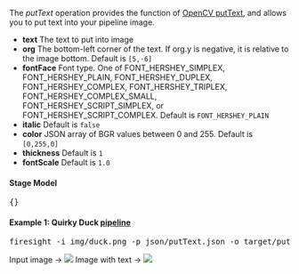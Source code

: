 The _putText_ operation provides the function of [OpenCV putText](http://docs.opencv.org/modules/core/doc/drawing_functions.html#puttext), and allows you to put text into your pipeline image.

* **text** The text to put into image
* **org** The bottom-left corner of the text. If org.y is negative, it is relative to the image bottom. Default is `[5,-6]`
* **fontFace** Font type. One of FONT_HERSHEY_SIMPLEX, FONT_HERSHEY_PLAIN, FONT_HERSHEY_DUPLEX, FONT_HERSHEY_COMPLEX, FONT_HERSHEY_TRIPLEX, FONT_HERSHEY_COMPLEX_SMALL, FONT_HERSHEY_SCRIPT_SIMPLEX, or FONT_HERSHEY_SCRIPT_COMPLEX. Default is `FONT_HERSHEY_PLAIN`
* **italic** Default is `false`
* **color** JSON array of BGR values between 0 and 255. Default is `[0,255,0]`
* **thickness** Default is `1`
* **fontScale** Default is `1.0`

#### Stage Model 
<pre>{}</pre>

#### Example 1: Quirky Duck [pipeline](https://github.com/firepick1/FireSight/blob/master/json/putText.json)
<pre>firesight -i img/duck.png -p json/putText.json -o target/putText.png -Dtext="Quirky Duck" -Dcolor=[64,0,0]</pre>

Input image &rarr;
<img src="https://github.com/firepick1/FireSight/blob/master/img/duck.png?raw=true">
Image with text &rarr;
<img src="https://github.com/firepick1/FireSight/blob/master/img/putText.png?raw=true">
